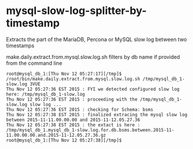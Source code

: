 # mysql-slow-log-splitter-by-timestamp
Extracts the part of the MariaDB, Percona or MySQL slow log between two timestamps 

make.daily.extract.from.mysql.slow.log.sh filters by db name if provided from the command line 
```{r, engine='bash', count_lines}
root@mysql_db_1:[Thu Nov 12 05:27:17][/tmp]$ /root/bin/make.daily.extract.from.mysql.slow.log.sh /tmp/mysql_db_1-slow.log 3VUE
Thu Nov 12 05:27:36 EST 2015 : FYI we detected configured slow log here: /tmp/mysql_db_1-slow.log
Thu Nov 12 05:27:36 EST 2015 : proceeding with the /tmp/mysql_db_1-slow.log slow log ...
Thu Nov 12 05:27:36 EST 2015 : checking for Schema: bsms
Thu Nov 12 05:27:38 EST 2015 : finalized extracing the mysql slow log between 2015-11-11.00.00.00 and 2015-11-12.05.27.36
Thu Nov 12 05:27:38 EST 2015 : the extact is here : /tmp/mysql_db_1.mysql_db_1-slow.log.for.db.bsms.between.2015-11-11.00.00.00.and.2015-11-12.05.27.36.gz
root@mysql_db_1:[Thu Nov 12 05:27:38][/tmp]$
```
